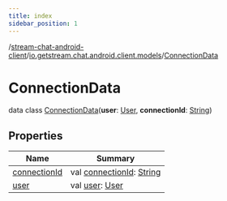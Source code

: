 ```yaml
---
title: index
sidebar_position: 1
---
```

/[stream-chat-android-client](../../index.md)/[io.getstream.chat.android.client.models](../index.md)/[ConnectionData](index.md)  
  
  
  
# ConnectionData  
data class [ConnectionData](index.md)(**user**: [User](../User/index.md), **connectionId**: [String](https://kotlinlang.org/api/latest/jvm/stdlib/kotlin/-string/index.html))  
  
## Properties  
  
|  Name |  Summary | 
|---|---|
| <a name="io.getstream.chat.android.client.models/ConnectionData/connectionId/#/PointingToDeclaration/"></a>[connectionId](connectionId.md)| <a name="io.getstream.chat.android.client.models/ConnectionData/connectionId/#/PointingToDeclaration/"></a>val [connectionId](connectionId.md): [String](https://kotlinlang.org/api/latest/jvm/stdlib/kotlin/-string/index.html)|
| <a name="io.getstream.chat.android.client.models/ConnectionData/user/#/PointingToDeclaration/"></a>[user](user.md)| <a name="io.getstream.chat.android.client.models/ConnectionData/user/#/PointingToDeclaration/"></a>val [user](user.md): [User](../User/index.md)|

